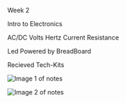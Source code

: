 Week 2

Intro to Electronics 

AC/DC    Volts Hertz Current Resistance

Led Powered by BreadBoard

Recieved Tech-Kits

![Image 1 of notes](NotesImageOne.jpg)

![Image 2 of notes](NotesImage2.jpg)